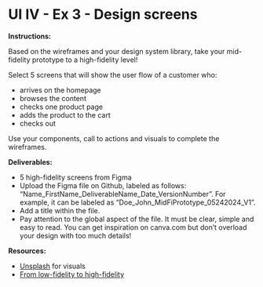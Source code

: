 # UI IV - Ex 3 - Design screens

**Instructions:**

Based on the wireframes and your design system library, take your mid-fidelity prototype to a high-fidelity level!

Select 5 screens that will show the user flow of a customer who: 

- arrives on the homepage
- browses the content
- checks one product page
- adds the product to the cart
- checks out

Use your components, call to actions and visuals to complete the wireframes. 

**Deliverables:** 

- 5 high-fidelity screens from Figma
- Upload the Figma file on Github, labeled as follows: “Name_FirstName_DeliverableName_Date_VersionNumber”. For example, it can be labeled as “Doe_John_MidFiPrototype_05242024_V1”.
- Add a title within the file.
- Pay attention to the global aspect of the file. It must be clear, simple and easy to read. You can get inspiration on canva.com but don’t overload your design with too much details!

**Resources:**

- [Unsplash](https://unsplash.com/) for visuals
- [From low-fidelity to high-fidelity](https://mockitt.wondershare.com/prototyping/low-fidelity-vs-high-fidelity.html)